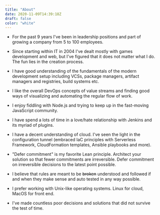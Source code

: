 ```yaml
---
title: "About"
date: 2020-11-09T14:39:18Z
draft: false
color: "white"
---
```

- For the past 9 years I've been in leadership positions and part of growing a company from 5 to 100 employees.

- Since starting within IT in 2004 I've dealt mostly with games development and web, but I've figured that it does not matter what I do. The fun lies in the creation process.

- I have good understanding of the fundamentals of the modern development setup including VCSs, package managers, artifact managers and registries, build systems etc.

- I like the overall DevOps concepts of value streams and finding good ways of visualizing and automating the regular flow of work.

- I enjoy fiddling with Node.js and trying to keep up in the fast-moving JavaScript community.

- I have spend a lots of time in a love/hate relationship with Jenkins and its myriad of plugins.

- I have a decent understanding of cloud. I've seen the light in the configuration tunnel (embraced IaC principles with Serverless Framework, CloudFormation templates, Ansible playbooks and more).

- "Defer commitment" is my favorite Lean principle. Architect your solution so that fewer commitments are irreversible. Defer commitment on irreversible decisions to the latest point possible.

- I believe that rules are meant to be ~~broken~~ understood and followed if and when they make sense and auto tested in any way possible.

- I prefer working with Unix-like operating systems. Linux for cloud, MacOS for front end.

- I've made countless poor decisions and solutions that did not survive the test of time. 
